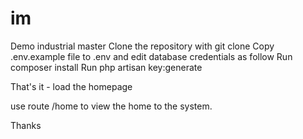 # im
Demo industrial master 
Clone the repository with git clone
Copy .env.example file to .env and edit database credentials as follow
Run composer install
Run php artisan key:generate

That's it - load the homepage

use route /home to view the home to the system.

Thanks
